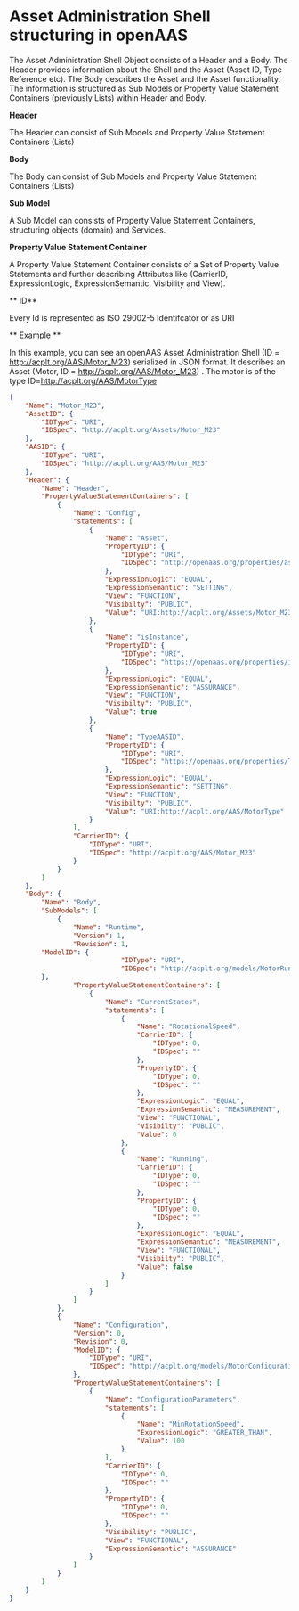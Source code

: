 # Asset Administration Shell structuring in openAAS
The Asset Administration Shell Object consists of a Header and a Body. The Header provides information about the Shell and the Asset (Asset ID, Type Reference etc). The Body describes the Asset and the Asset functionality.
The information is structured as Sub Models or Property Value Statement Containers (previously Lists) within Header and Body.

**Header**

The Header can consist of Sub Models and Property Value Statement Containers (Lists)

**Body**

The Body can consist of Sub Models and Property Value Statement Containers (Lists)

**Sub Model**

A Sub Model can consists of Property Value Statement Containers, structuring objects (domain) and Services.

**Property Value Statement Container**

A Property Value Statement Container consists of a Set of
Property Value Statements and further describing Attributes like (CarrierID, ExpressionLogic, ExpressionSemantic, Visibility and View).

** ID**

Every Id is represented as ISO 29002-5 Identifcator or as URI

** Example **

In this example, you can see an openAAS Asset Administration Shell (ID = http://acplt.org/AAS/Motor_M23) serialized in JSON format. It describes an Asset (Motor, ID = http://acplt.org/AAS/Motor_M23) .
The motor is of the type ID=http://acplt.org/AAS/MotorType
```json
{
	"Name": "Motor_M23",
	"AssetID": {
		"IDType": "URI",
		"IDSpec": "http://acplt.org/Assets/Motor_M23"
	},
	"AASID": {
		"IDType": "URI",
		"IDSpec": "http://acplt.org/AAS/Motor_M23"
	},
	"Header": {
		"Name": "Header",
		"PropertyValueStatementContainers": [
			{
				"Name": "Config",
				"statements": [
					{
						"Name": "Asset",
						"PropertyID": {
							"IDType": "URI",
							"IDSpec": "http://openaas.org/properties/assetId"
						},
						"ExpressionLogic": "EQUAL",
						"ExpressionSemantic": "SETTING",
						"View": "FUNCTION",
						"Visibilty": "PUBLIC",
						"Value": "URI:http://acplt.org/Assets/Motor_M23"
					},
					{
						"Name": "isInstance",
						"PropertyID": {
							"IDType": "URI",
							"IDSpec": "https://openaas.org/properties/isInstance"
						},
						"ExpressionLogic": "EQUAL",
						"ExpressionSemantic": "ASSURANCE",
						"View": "FUNCTION",
						"Visibilty": "PUBLIC",
						"Value": true
					},
					{
						"Name": "TypeAASID",
						"PropertyID": {
							"IDType": "URI",
							"IDSpec": "https://openaas.org/properties/TypeID"
						},
						"ExpressionLogic": "EQUAL",
						"ExpressionSemantic": "SETTING",
						"View": "FUNCTION",
						"Visibilty": "PUBLIC",
						"Value": "URI:http://acplt.org/AAS/MotorType"
					}
				],
				"CarrierID": {
					"IDType": "URI",
					"IDSpec": "http://acplt.org/AAS/Motor_M23"
				}
			}
		]
	},
	"Body": {
		"Name": "Body",
		"SubModels": [
			{
				"Name": "Runtime",
				"Version": 1,
				"Revision": 1,				
        "ModelID": {
        					"IDType": "URI",
        					"IDSpec": "http://acplt.org/models/MotorRuntimeModel"
        },
				"PropertyValueStatementContainers": [
					{
						"Name": "CurrentStates",
						"statements": [
							{
								"Name": "RotationalSpeed",
								"CarrierID": {
									"IDType": 0,
									"IDSpec": ""
								},
								"PropertyID": {
									"IDType": 0,
									"IDSpec": ""
								},
								"ExpressionLogic": "EQUAL",
								"ExpressionSemantic": "MEASUREMENT",
								"View": "FUNCTIONAL",
								"Visibilty": "PUBLIC",
								"Value": 0
							},
							{
								"Name": "Running",
								"CarrierID": {
									"IDType": 0,
									"IDSpec": ""
								},
								"PropertyID": {
									"IDType": 0,
									"IDSpec": ""
								},
								"ExpressionLogic": "EQUAL",
								"ExpressionSemantic": "MEASUREMENT",
								"View": "FUNCTIONAL",
								"Visibilty": "PUBLIC",
								"Value": false
							}
						]
					}
				]
			},
			{
				"Name": "Configuration",
				"Version": 0,
				"Revision": 0,
				"ModelID": {
					"IDType": "URI",
					"IDSpec": "http://acplt.org/models/MotorConfigurationModel"
				},
				"PropertyValueStatementContainers": [
					{
						"Name": "ConfigurationParameters",
						"statements": [
							{
								"Name": "MinRotationSpeed",
								"ExpressionLogic": "GREATER_THAN",
								"Value": 100
							}
						],
						"CarrierID": {
							"IDType": 0,
							"IDSpec": ""
						},
						"PropertyID": {
							"IDType": 0,
							"IDSpec": ""
						},
						"Visibility": "PUBLIC",
						"View": "FUNCTIONAL",
						"ExpressionSemantic": "ASSURANCE"
					}
				]
			}
		]
	}
}
```
